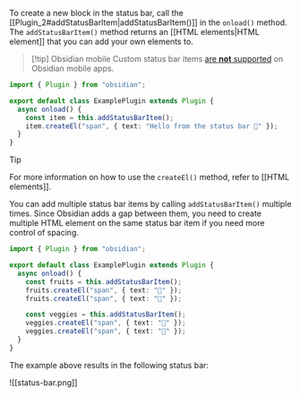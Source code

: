 To create a new block in the status bar, call the [[Plugin_2#addStatusBarItem|addStatusBarItem()]] in the `onload()` method. The `addStatusBarItem()` method returns an [[HTML elements|HTML element]] that you can add your own elements to.

> [!tip] Obsidian mobile
> Custom status bar items [are **not** supported](https://discord.com/channels/686053708261228577/707816848615407697/832321402106544179) on Obsidian mobile apps.

```ts title="main.ts"
import { Plugin } from "obsidian";

export default class ExamplePlugin extends Plugin {
  async onload() {
    const item = this.addStatusBarItem();
    item.createEl("span", { text: "Hello from the status bar 👋" });
  }
}
```

> [!tip]
> For more information on how to use the `createEl()` method, refer to [[HTML elements]].

You can add multiple status bar items by calling `addStatusBarItem()` multiple times. Since Obsidian adds a gap between them, you need to create multiple HTML element on the same status bar item if you need more control of spacing.

```ts title="main.ts"
import { Plugin } from "obsidian";

export default class ExamplePlugin extends Plugin {
  async onload() {
    const fruits = this.addStatusBarItem();
    fruits.createEl("span", { text: "🍎" });
    fruits.createEl("span", { text: "🍌" });

    const veggies = this.addStatusBarItem();
    veggies.createEl("span", { text: "🥦" });
    veggies.createEl("span", { text: "🥬" });
  }
}
```

The example above results in the following status bar:

![[status-bar.png]]
